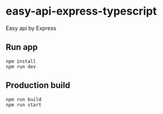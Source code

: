# easy-api-express-typescript
Easy api by Express

## Run app

```
npm install
npm run dev
```

## Production build

```
npm run build
npm run start
```
